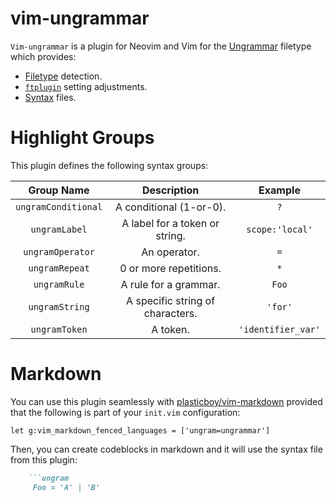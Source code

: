 # vim-ungrammar

`Vim-ungrammar` is a plugin for Neovim and Vim for the [Ungrammar][ungrammar] filetype which provides:

* [Filetype](./ftdetect/ungram.vim) detection.
* [`ftplugin`](./ftplugin/ungrammar.vim) setting adjustments.
* [Syntax](./syntax/ungrammar.vim) files.

# Highlight Groups

This plugin defines the following syntax groups:

| Group Name          | Description                      | Example            |
|:-------------------:|:--------------------------------:|:------------------:|
| `ungramConditional` | A conditional (1-or-0).          | `?`                |
| `ungramLabel`       | A label for a token or string.   | `scope:'local'`    |
| `ungramOperator`    | An operator.                     | `=`                |
| `ungramRepeat`      | 0 or more repetitions.           | `*`                |
| `ungramRule`        | A rule for a grammar.            | `Foo`              |
| `ungramString`      | A specific string of characters. | `'for'`            |
| `ungramToken`       | A token.                         | `'identifier_var'` |

# Markdown

You can use this plugin seamlessly with [plasticboy/vim-markdown](https://github.com/plasticboy/vim-markdown) provided that the following is part of your `init.vim` configuration:

```vim
let g:vim_markdown_fenced_languages = ['ungram=ungrammar']
```

Then, you can create codeblocks in markdown and it will use the syntax file from this plugin:

````markdown
	```ungram
	 Foo = 'A' | 'B'
````

[ungrammar]:https://rust-analyzer.github.io/blog/2020/10/24/introducing-ungrammar.html "Introducing Ungrammar"

